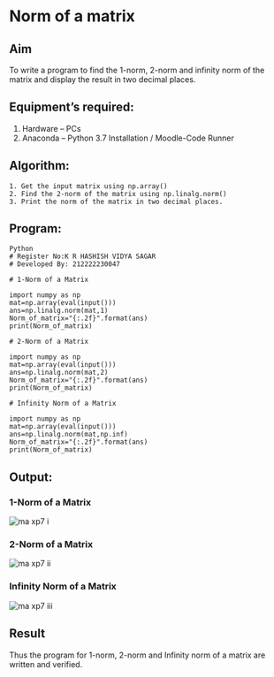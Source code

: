 # Norm of a matrix
## Aim
To write a program to find the 1-norm, 2-norm and infinity norm of the matrix and display the result in two decimal places.
## Equipment’s required:
1.	Hardware – PCs
2.	Anaconda – Python 3.7 Installation / Moodle-Code Runner
## Algorithm:
	1. Get the input matrix using np.array()   
    2. Find the 2-norm of the matrix using np.linalg.norm()
	3. Print the norm of the matrix in two decimal places.
## Program:
```
Python
# Register No:K R HASHISH VIDYA SAGAR
# Developed By: 212222230047

# 1-Norm of a Matrix

import numpy as np
mat=np.array(eval(input()))
ans=np.linalg.norm(mat,1)
Norm_of_matrix="{:.2f}".format(ans)
print(Norm_of_matrix)

# 2-Norm of a Matrix

import numpy as np
mat=np.array(eval(input()))
ans=np.linalg.norm(mat,2)
Norm_of_matrix="{:.2f}".format(ans)
print(Norm_of_matrix)

# Infinity Norm of a Matrix

import numpy as np
mat=np.array(eval(input()))
ans=np.linalg.norm(mat,np.inf)
Norm_of_matrix="{:.2f}".format(ans)
print(Norm_of_matrix)

```
## Output:

### 1-Norm of a Matrix
![ma xp7 i](https://github.com/hashish9275/Norm-of-a-matrix/assets/118707521/83f250ea-495b-4592-882f-48fcf65ab5d6)

### 2-Norm of a Matrix
![ma xp7 ii](https://github.com/hashish9275/Norm-of-a-matrix/assets/118707521/fba1784d-65a9-4e0a-bf28-a57423b83b3d)


### Infinity Norm of a Matrix
![ma xp7 iii](https://github.com/hashish9275/Norm-of-a-matrix/assets/118707521/ba547745-8f44-4a24-9d3e-0eb80ebaa9c7)


## Result
Thus the program for 1-norm, 2-norm and Infinity norm of a matrix are written and verified.
